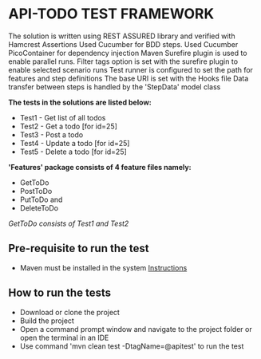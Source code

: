 #  API-TODO TEST FRAMEWORK

The solution is written using REST ASSURED library and verified with Hamcrest Assertions
Used Cucumber for BDD steps.
Used Cucumber PicoContainer for dependency injection
Maven Surefire plugin is used to enable parallel runs. Filter tags option is set with the
surefire plugin to enable selected scenario runs
Test runner is configured to set the path for features and step definitions
The base URI is set with the Hooks file 
Data transfer between steps is handled by the 'StepData' model class

**The tests in the solutions are listed below:**

* Test1 - Get list of all todos
* Test2 - Get a todo [for id=25]
* Test3 - Post a todo
* Test4 - Update a todo [for id=25]
* Test5 - Delete a todo [for id=25]

**'Features' package consists of 4 feature files namely:**
* GetToDo
* PostToDo
* PutToDo and 
* DeleteToDo

 *GetToDo consists of Test1 and Test2*
## Pre-requisite to run the test
* Maven must be installed in the system
[Instructions](https://maven.apache.org/install.html)

## How to run the tests
* Download or clone the project
* Build the project
* Open a command prompt window and navigate to the project folder or open the terminal in an IDE
* Use command 'mvn clean test -DtagName=@apitest' to run the test